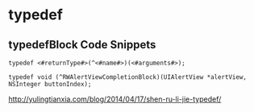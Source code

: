 # typedef
## typedefBlock Code Snippets
```objc
typedef <#returnType#>(^<#name#>)(<#arguments#>);

typedef void (^RWAlertViewCompletionBlock)(UIAlertView *alertView, NSInteger buttonIndex);
```

http://yulingtianxia.com/blog/2014/04/17/shen-ru-li-jie-typedef/
